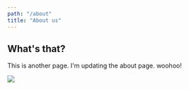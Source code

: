 ```yaml
---
path: "/about"
title: "About us"
---
```

## What's that?
This is another page. I'm updating the about page. woohoo!

![](./images/gatsby.jpg)
<!--stackedit_data:
eyJoaXN0b3J5IjpbMTIzMzY5Mzk5NV19
-->